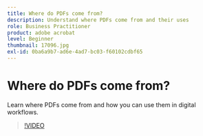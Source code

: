```yaml
---
title: Where do PDFs come from?
description: Understand where PDFs come from and their uses
role: Business Practitioner
product: adobe acrobat
level: Beginner
thumbnail: 17096.jpg
exl-id: 0ba6a9b7-ad6e-4ad7-bc03-f60102cdbf65
---
```

# Where do PDFs come from?

Learn where PDFs come from and how you can use them in digital workflows.

>[!VIDEO](https://video.tv.adobe.com/v/17096?hidetitle=true)
